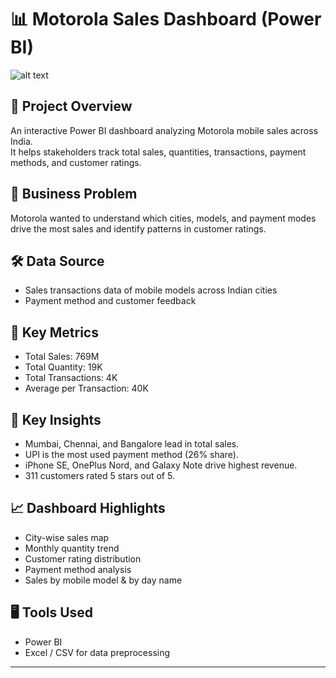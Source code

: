# 📊 Motorola Sales Dashboard (Power BI)
![alt text](https://github.com/amitverma2699/Mobile-Sales-Data-Dashboard-/blob/main/Images/Screenshot%202025-08-26%20115506.png)

## 🚀 Project Overview
An interactive Power BI dashboard analyzing Motorola mobile sales across India.  
It helps stakeholders track total sales, quantities, transactions, payment methods, and customer ratings.

## 🎯 Business Problem
Motorola wanted to understand which cities, models, and payment modes drive the most sales and identify patterns in customer ratings.

## 🛠️ Data Source
- Sales transactions data of mobile models across Indian cities
- Payment method and customer feedback

## 🔑 Key Metrics
- Total Sales: 769M
- Total Quantity: 19K
- Total Transactions: 4K
- Average per Transaction: 40K

## 🌟 Key Insights
- Mumbai, Chennai, and Bangalore lead in total sales.
- UPI is the most used payment method (26% share).
- iPhone SE, OnePlus Nord, and Galaxy Note drive highest revenue.
- 311 customers rated 5 stars out of 5.

## 📈 Dashboard Highlights
- City-wise sales map
- Monthly quantity trend
- Customer rating distribution
- Payment method analysis
- Sales by mobile model & by day name

## 🖥️ Tools Used
- Power BI
- Excel / CSV for data preprocessing

---
